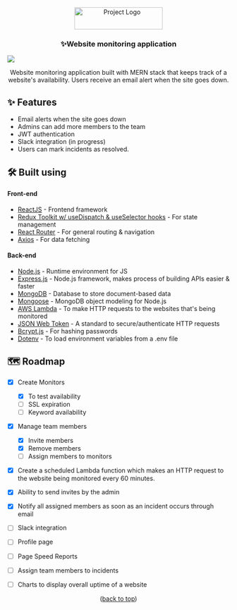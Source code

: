 <a name="readme-top"></a>
<br />
<p align="center">
  <a href="https://bugvilla.herokuapp.com">
    <img src="https://github.com/chathurperera/uptime-monitor/blob/main/frontend/src/assets/images/logo.png" alt="Project Logo" width="200" height="50">
  </a>
  <h3 align="center">✨Website monitoring application</h3>
  <p align="center">
  </p>
</p>


![](https://github.com/chathurperera/uptime-monitor/blob/main/assets/Vite%20%2B%20React.gif)

<p align="center">Website monitoring application built with MERN stack that keeps track of a website's availability. Users receive an email alert when the site goes down.</p>

## ✨ Features

- Email alerts when the site goes down
- Admins can add more members to the team
- JWT authentication
- Slack integration (in progress)
- Users can mark incidents as resolved.


## 🛠 Built using

#### Front-end

- [ReactJS](https://reactjs.org/) - Frontend framework
- [Redux Toolkit w/ useDispatch & useSelector hooks](https://redux.js.org/) - For state management
- [React Router](https://reactrouter.com/) - For general routing & navigation
- [Axios](https://axios-http.com/) - For data fetching

#### Back-end

- [Node.js](https://nodejs.org/en/) - Runtime environment for JS
- [Express.js](https://expressjs.com/) - Node.js framework, makes process of building APIs easier & faster
- [MongoDB](https://www.mongodb.com/) - Database to store document-based data
- [Mongoose](https://mongoosejs.com/) - MongoDB object modeling for Node.js
- [AWS Lambda](https://aws.amazon.com/s3/) - To make HTTP requests to the websites that's being monitored
- [JSON Web Token](https://jwt.io/) - A standard to secure/authenticate HTTP requests
- [Bcrypt.js](https://www.npmjs.com/package/bcryptjs) - For hashing passwords
- [Dotenv](https://www.npmjs.com/package/dotenv) - To load environment variables from a .env file


## 🗺 Roadmap

- [x] Create Monitors
    - [x] To test availability
    - [ ] SSL expiration
    - [ ] Keyword availability
- [x] Manage team members
    - [x] Invite members
    - [x] Remove members
    - [ ] Assign members to monitors
- [x] Create a scheduled Lambda function which makes an HTTP request to the website being monitored every 60 minutes. 
- [x] Ability to send invites by the admin 
- [x] Notify all assigned members as soon as an incident occurs through email 
- [ ] Slack integration
- [ ] Profile page
- [ ] Page Speed Reports
- [ ] Assign team members to incidents
- [ ] Charts to display overall uptime of a website


<p align="center">(<a href="#readme-top">back to top</a>)</p>

